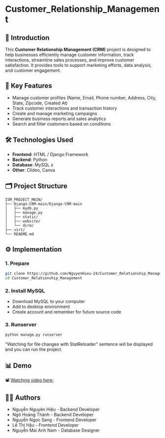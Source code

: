 # Customer_Relationship_Management

## 📌 Introduction

This **Customer Relationship Management (CRM)** project is designed to help businesses efficiently manage customer information, track interactions, streamline sales processes, and improve customer satisfaction. It provides tools to support marketing efforts, data analysis, and customer engagement.

## 🚀 Key Features

- Manage customer profiles (Name, Email, Phone number, Address, City, State, Zipcode, Created At)
- Track customer interactions and transaction history
- Create and manage marketing campaigns
- Generate business reports and sales analytics
- Search and filter customers based on conditions

## 🛠️ Technologies Used

- **Frontend**: HTML / Django Framework
- **Backend**: Python 
- **Database**: MySQL s
- **Other**: Clideo, Canva

## 🗂️ Project Structure

```
ISM_PROJECT_MAIN/
├── Django-CRM-main/Django-CRM-main
│   ├── mydb.py
│   ├── manage.py
│   ├── static/
│   ├── website/
│   └── dcrm/
├── virt/
└── README.md
```

## ⚙️ Implementation

### 1. Prepare

```bash
git clone https://github.com/NguyenHieu-24/Customer_Relationship_Management.git
cd Customer_Relationship_Management
```

### 2. Install MySQL

- Download MySQL to your computer
- Add to desktop environment
- Create account and remember for future source code

### 3. Runserver

```bash
python manage.py runserver
```
"Watching for file changes with StatReloader" sentence will be displayed and you can run the project.

## 📊 Demo

📽️ [Watching video here:](https://www.youtube.com/watch?v=phdTLwybb84)

## 🧑‍💻 Authors

- Nguyễn Nguyên Hiệu - Backend Developer
- Ngô Hoàng Thành - Backend Developer
- Nguyễn Ngọc Sang - Frontend Developer
- Lê Thị Hậu - Frontend Developer
- Nguyễn Mai Anh Nam - Database Designer
